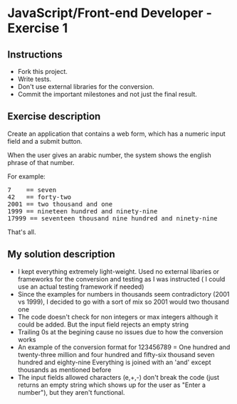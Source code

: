 # JavaScript/Front-end Developer - Exercise 1

## Instructions

- Fork this project.
- Write tests.
- Don't use external libraries for the conversion.
- Commit the important milestones and not just the final result.

## Exercise description

Create an application that contains a web form, which has a numeric input field and a submit button.

When the user gives an arabic number, the system shows the english phrase of that number.

For example:
<pre>
7    == seven
42   == forty-two
2001 == two thousand and one
1999 == nineteen hundred and ninety-nine
17999 == seventeen thousand nine hundred and ninety-nine
</pre>

That's all.

## My solution description

- I kept everything extremely light-weight. Used no external libaries or frameworks for the conversion and testing as I was instructed ( I could use an actual testing framework if needed)
- Since the examples for numbers in thousands seem contradictory (2001 vs 1999), I decided to go with a sort of mix so 2001 would two thousand one
- The code doesn't check for non integers or max integers although it could be added. But the input field rejects an empty string
- Trailing 0s at the begining cause no issues due to how the conversion works
- An example of the conversion format for 123456789 = One hundred and twenty-three million and four hundred and fifty-six thousand seven hundred and eighty-nine
Everything is joined with an 'and' except thousands as mentioned before
- The input fields allowed characters (e,+,-) don't break the code (just returns an empty string which shows up for the user as "Enter a number"), but they aren't functional.

